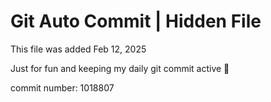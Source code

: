 # Git Auto Commit | Hidden File

This file was added Feb 12, 2025

Just for fun and keeping my daily git commit active 🤪

commit number: 1018807
